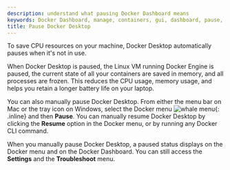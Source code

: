 ```yaml
---
description: understand what pausing Docker Dashboard means
keywords: Docker Dashboard, manage, containers, gui, dashboard, pause, user manual
title: Pause Docker Desktop
---
```


To save CPU resources on your machine, Docker Desktop automatically pauses when it's not in use. 

When Docker Desktop is paused, the Linux VM running Docker Engine is paused, the current state of all your containers are saved in memory, and all processes are frozen. This reduces the CPU usage, memory usage, and helps you retain a longer battery life on your laptop. 

You can also manually pause Docker Desktop. From either the menu bar on Mac or the tray icon on Windows, select the Docker menu ![whale menu](../images/whale-x.svg){: .inline} and then **Pause**. You can manually resume Docker Desktop by clicking the **Resume** option in the Docker menu, or by running any Docker CLI command.

When you manually pause Docker Desktop, a paused status displays on the Docker menu and on the Docker Dashboard. You can still access the **Settings** and the **Troubleshoot** menu.
